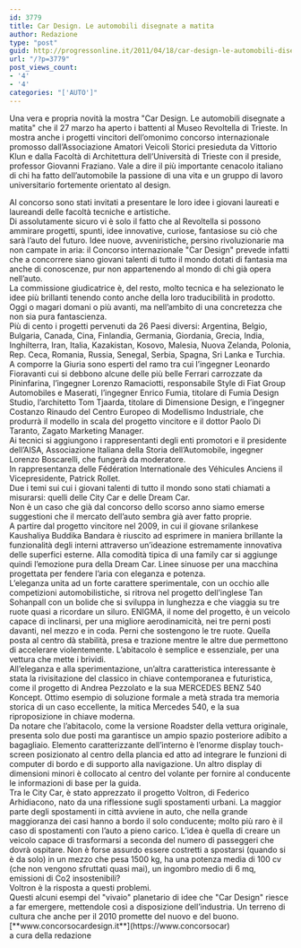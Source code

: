 ```yaml
---
id: 3779
title: Car Design. Le automobili disegnate a matita
author: Redazione
type: "post"
guid: http://progressonline.it/2011/04/18/car-design-le-automobili-disegnate-a-matita/
url: "/?p=3779"
post_views_count:
- '4'
- '4'
categories: "['AUTO']"
---
```


 Una vera e propria novità la mostra "Car Design. Le automobili disegnate a matita" che il 27 marzo ha aperto i battenti al Museo Revoltella di Trieste. In mostra anche i progetti vincitori dell’omonimo concorso internazionale promosso dall’Associazione Amatori Veicoli Storici presieduta da Vittorio Klun e dalla Facoltà di Architettura dell’Università di Trieste con il preside, professor Giovanni Fraziano. Vale a dire il più importante cenacolo italiano di chi ha fatto dell’automobile la passione di una vita e un gruppo di lavoro universitario fortemente orientato al design.

<div>Al concorso sono stati invitati a presentare le loro idee i giovani laureati e laureandi delle facoltà tecniche e artistiche.</div><div>Di assolutamente sicuro vi è solo il fatto che al Revoltella si possono ammirare progetti, spunti, idee innovative, curiose, fantasiose su ciò che sarà l’auto del futuro. Idee nuove, avveniristiche, persino rivoluzionarie ma non campate in aria: il Concorso internazionale "Car Design" prevede infatti che a concorrere siano giovani talenti di tutto il mondo dotati di fantasia ma anche di conoscenze, pur non appartenendo al mondo di chi già opera nell’auto.</div><div>La commissione giudicatrice è, del resto, molto tecnica e ha selezionato le idee più brillanti tenendo conto anche della loro traducibilità in prodotto. Oggi o magari domani o più avanti, ma nell’ambito di una concretezza che non sia pura fantascienza.</div><div>Più di cento i progetti pervenuti da 26 Paesi diversi: Argentina, Belgio, Bulgaria, Canada, Cina, Finlandia, Germania, Giordania, Grecia, India, Inghilterra, Iran, Italia, Kazakistan, Kosovo, Malesia, Nuova Zelanda, Polonia, Rep. Ceca, Romania, Russia, Senegal, Serbia, Spagna, Sri Lanka e Turchia.</div><div> </div><div>A comporre la Giuria sono esperti del ramo tra cui l’ingegner Leonardo Fioravanti cui si debbono alcune delle più belle Ferrari carrozzate da Pininfarina, l’ingegner Lorenzo Ramaciotti, responsabile Style di Fiat Group Automobiles e Maserati, l’ingegner Enrico Fumia, titolare di Fumia Design Studio, l’architetto Tom Tjaarda, titolare di Dimensione Design, e l’ingegner Costanzo Rinaudo del Centro Europeo di Modellismo Industriale, che produrrà il modello in scala del progetto vincitore e il dottor Paolo Di Taranto, Zagato Marketing Manager.</div><div>Ai tecnici si aggiungono i rappresentanti degli enti promotori e il presidente dell’AISA, Associazione Italiana della Storia dell’Automobile, ingegner Lorenzo Boscarelli, che fungerà da moderatore.</div><div>In rappresentanza delle Fédération Internationale des Véhicules Anciens il Vicepresidente, Patrick Rollet.</div><div>Due i temi sui cui i giovani talenti di tutto il mondo sono stati chiamati a misurarsi: quelli delle City Car e delle Dream Car.</div><div>Non è un caso che già dal concorso dello scorso anno siamo emerse suggestioni che il mercato dell’auto sembra già aver fatto proprie.</div><div>A partire dal progetto vincitore nel 2009, in cui il giovane srilankese Kaushaliya Buddika Bandara è riuscito ad esprimere in maniera brillante la funzionalità degli interni attraverso un’ideazione estremamente innovativa delle superfici esterne. Alla comodità tipica di una family car si aggiunge quindi l’emozione pura della Dream Car. Linee sinuose per una macchina progettata per fendere l’aria con eleganza e potenza.</div><div> </div><div>L’eleganza unita ad un forte carattere sperimentale, con un occhio alle competizioni automobilistiche, si ritrova nel progetto dell’inglese Tan Sohanpall con un bolide che si sviluppa in lunghezza e che viaggia su tre ruote quasi a ricordare un siluro. ENIGMA, il nome del progetto, è un veicolo capace di inclinarsi, per una migliore aerodinamicità, nei tre perni posti davanti, nel mezzo e in coda. Perni che sostengono le tre ruote. Quella posta al centro dà stabilità, presa e trazione mentre le altre due permettono di accelerare violentemente. L’abitacolo è semplice e essenziale, per una vettura che mette i brividi.</div><div>All’eleganza e alla sperimentazione, un’altra caratteristica interessante è stata la rivisitazione del classico in chiave contemporanea e futuristica, come il progetto di Andrea Pezzolato e la sua MERCEDES BENZ 540 Koncept. Ottimo esempio di soluzione formale a metà strada tra memoria storica di un caso eccellente, la mitica Mercedes 540, e la sua riproposizione in chiave moderna.</div><div>Da notare che l’abitacolo, come la versione Roadster della vettura originale, presenta solo due posti ma garantisce un ampio spazio posteriore adibito a bagagliaio. Elemento caratterizzante dell’interno è l’enorme display touch-screen posizionato al centro della plancia ed atto ad integrare le funzioni di computer di bordo e di supporto alla navigazione. Un altro display di dimensioni minori è collocato al centro del volante per fornire al conducente le informazioni di base per la guida.</div><div>Tra le City Car, è stato apprezzato il progetto Voltron, di Federico Arhidiacono, nato da una riflessione sugli spostamenti urbani. La maggior parte degli spostamenti in città avviene in auto, che nella grande maggioranza dei casi hanno a bordo il solo conducente; molto più raro è il caso di spostamenti con l’auto a pieno carico. L’idea è quella di creare un veicolo capace di trasformarsi a seconda del numero di passeggeri che dovrà ospitare. Non è forse assurdo essere costretti a spostarsi (quando si è da solo) in un mezzo che pesa 1500 kg, ha una potenza media di 100 cv (che non vengono sfruttati quasi mai), un ingombro medio di 6 mq, emissioni di Co2 insostenibili?</div><div>Voltron è la risposta a questi problemi.</div><div>Questi alcuni esempi del "vivaio" planetario di idee che "Car Design" riesce a far emergere, mettendole così a disposizione dell’industria. Un terreno di cultura che anche per il 2010 promette del nuovo e del buono. </div><div> </div><div>[**www.concorsocardesign.it**](https://www.concorsocar)</div><div> </div><div>a cura della redazione</div>